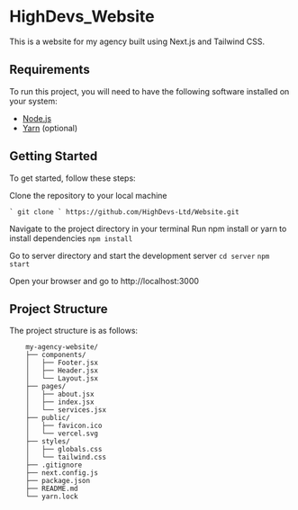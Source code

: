 # HighDevs_Website

This is a website for my agency built using Next.js and Tailwind CSS.

## Requirements

To run this project, you will need to have the following software installed on your system:

- [Node.js](https://nodejs.org/en/)
- [Yarn](https://yarnpkg.com/) (optional)

## Getting Started

To get started, follow these steps:

Clone the repository to your local machine

    ` git clone ` https://github.com/HighDevs-Ltd/Website.git

Navigate to the project directory in your terminal
Run npm install or yarn to install dependencies
    `npm install `

Go to server directory and start the development server
    `cd server`
    `npm start`
    
Open your browser and go to http://localhost:3000


## Project Structure

The project structure is as follows:
```
    my-agency-website/
    ├── components/
    │   ├── Footer.jsx
    │   ├── Header.jsx
    │   └── Layout.jsx
    ├── pages/
    │   ├── about.jsx
    │   ├── index.jsx
    │   └── services.jsx
    ├── public/
    │   ├── favicon.ico
    │   └── vercel.svg
    ├── styles/
    │   ├── globals.css
    │   └── tailwind.css
    ├── .gitignore
    ├── next.config.js
    ├── package.json
    ├── README.md
    └── yarn.lock
```
